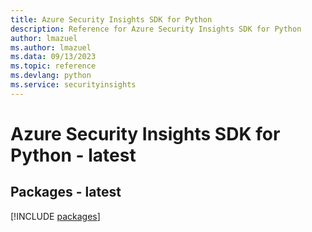 ```yaml
---
title: Azure Security Insights SDK for Python
description: Reference for Azure Security Insights SDK for Python
author: lmazuel
ms.author: lmazuel
ms.data: 09/13/2023
ms.topic: reference
ms.devlang: python
ms.service: securityinsights
---
```

# Azure Security Insights SDK for Python - latest
## Packages - latest
[!INCLUDE [packages](security-insights-index.md)]